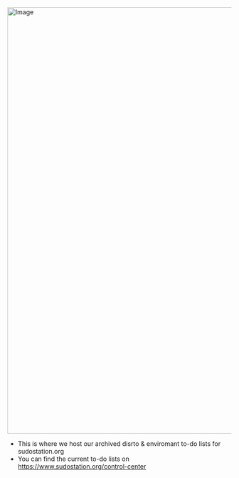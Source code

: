 <img width="1901" height="956" alt="Image" src="https://github.com/user-attachments/assets/ac3c7f84-ea77-4c49-b7de-2b0965baad18" />

- This is where we host our archived disrto & enviromant to-do lists for sudostation.org
- You can find the current to-do lists on https://www.sudostation.org/control-center

